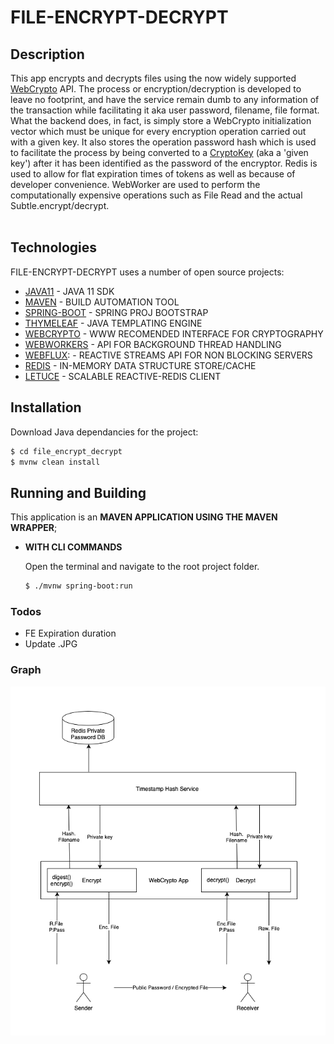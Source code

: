 # FILE-ENCRYPT-DECRYPT

## Description

This app encrypts and decrypts files using the now widely supported [WebCrypto] API. The process or encryption/decryption is developed to leave no footprint, and have the service remain dumb to any information of the transaction while facilitating it aka user password, filename, file format. What the backend does, in fact, is simply store a WebCrypto initialization vector which must be unique for every encryption operation carried out with a given key. It also stores the operation password hash which is used to facilitate the process by being converted to a [CryptoKey] (aka a 'given key') after it has been identified as the password of the encryptor. Redis is used to allow for flat expiration times of tokens as well as because of developer convenience. WebWorker are used to perform the computationally expensive operations such as File Read and the actual Subtle.encrypt/decrypt.
</br>
</br>

## Technologies

FILE-ENCRYPT-DECRYPT uses a number of open source projects:

  * [JAVA11] - JAVA 11 SDK
  * [MAVEN] - BUILD AUTOMATION TOOL
  * [SPRING-BOOT] - SPRING PROJ BOOTSTRAP
  * [THYMELEAF] - JAVA TEMPLATING ENGINE
  * [WEBCRYPTO] - WWW RECOMENDED INTERFACE FOR CRYPTOGRAPHY
  * [WEBWORKERS] - API FOR BACKGROUND THREAD HANDLING
  * [WEBFLUX]: - REACTIVE STREAMS API FOR NON BLOCKING SERVERS
  * [REDIS] - IN-MEMORY DATA STRUCTURE STORE/CACHE
  * [LETUCE] - SCALABLE REACTIVE-REDIS CLIENT
  
## Installation

Download Java dependancies for the project:
```sh
$ cd file_encrypt_decrypt
$ mvnw clean install
```

## Running and Building

This application is an **MAVEN APPLICATION USING THE MAVEN WRAPPER**;

* **WITH CLI COMMANDS**

  Open the terminal and navigate to the root project folder.

  ```sh
  $ ./mvnw spring-boot:run
  ```

### Todos

 - FE Expiration duration
 - Update .JPG

### Graph

![alt text](https://github.com/LeadShuriken/file_encrypt_decrypt/blob/master/EncFileShare.jpg?raw=true)

  [JAVA11]:<https://www.oracle.com/java/technologies/javase-jdk11-downloads.html>
  [SPRING-BOOT]:<https://spring.io/projects/spring-boot>
  [THYMELEAF]:<https://www.thymeleaf.org>
  [WEBCRYPTO]:<https://developer.mozilla.org/en-US/docs/Web/API/Web_Crypto_API>
  [WEBWORKERS]:<https://developer.mozilla.org/en-US/docs/Web/API/Web_Workers_API>
  [WEBFLUX]:<https://docs.spring.io/spring-framework/docs/current/reference/html/web-reactive.html>
  [REDIS]:<https://redis.io/>
  [LETUCE]:<https://lettuce.io/>
  [MAVEN]:<https://maven.apache.org/>

  [LeadShuriken]: <https://github.com/LeadShuriken>

  [WebCrypto]:<https://developer.mozilla.org/en-US/docs/Web/API/Web_Crypto_API>
  [CryptoKey]:<https://developer.mozilla.org/en-US/docs/Web/API/CryptoKey>